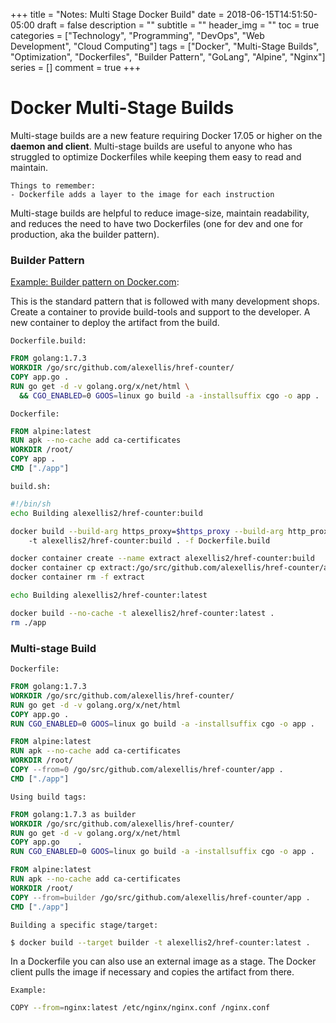 +++
title = "Notes: Multi Stage Docker Build"
date = 2018-06-15T14:51:50-05:00
draft = false 
description = ""
subtitle = ""
header_img = ""
toc = true
categories = ["Technology", "Programming", "DevOps", "Web Development", "Cloud Computing"]
tags = ["Docker", "Multi-Stage Builds", "Optimization", "Dockerfiles", "Builder Pattern", "GoLang", "Alpine", "Nginx"]
series = []
comment = true
+++

# Docker Multi-Stage Builds

Multi-stage builds are a new feature requiring Docker 17.05 or higher on the **daemon and client**. Multi-stage builds are useful to anyone who has struggled to optimize Dockerfiles while keeping them easy to read and maintain.

```
Things to remember:
- Dockerfile adds a layer to the image for each instruction
```

Multi-stage builds are helpful to reduce image-size, maintain readability, and reduces the need to have two Dockerfiles (one for dev and one for production, aka the builder pattern).

### Builder Pattern

[Example: Builder pattern on Docker.com](https://docs.docker.com/develop/develop-images/multistage-build/#before-multi-stage-builds):

This is the standard pattern that is followed with many development shops. Create a container to provide build-tools and support to the developer. A new container to deploy the artifact from the build.

`Dockerfile.build:`

```dockerfile
FROM golang:1.7.3
WORKDIR /go/src/github.com/alexellis/href-counter/
COPY app.go .
RUN go get -d -v golang.org/x/net/html \
  && CGO_ENABLED=0 GOOS=linux go build -a -installsuffix cgo -o app .
```

`Dockerfile:`

```dockerfile
FROM alpine:latest  
RUN apk --no-cache add ca-certificates
WORKDIR /root/
COPY app .
CMD ["./app"]  
```

`build.sh:`

```sh
#!/bin/sh
echo Building alexellis2/href-counter:build

docker build --build-arg https_proxy=$https_proxy --build-arg http_proxy=$http_proxy \  
    -t alexellis2/href-counter:build . -f Dockerfile.build

docker container create --name extract alexellis2/href-counter:build  
docker container cp extract:/go/src/github.com/alexellis/href-counter/app ./app  
docker container rm -f extract

echo Building alexellis2/href-counter:latest

docker build --no-cache -t alexellis2/href-counter:latest .
rm ./app
```

### Multi-stage Build

`Dockerfile:`

```dockerfile
FROM golang:1.7.3
WORKDIR /go/src/github.com/alexellis/href-counter/
RUN go get -d -v golang.org/x/net/html  
COPY app.go .
RUN CGO_ENABLED=0 GOOS=linux go build -a -installsuffix cgo -o app .

FROM alpine:latest  
RUN apk --no-cache add ca-certificates
WORKDIR /root/
COPY --from=0 /go/src/github.com/alexellis/href-counter/app .
CMD ["./app"]  
```

`Using build tags:`

```dockerfile
FROM golang:1.7.3 as builder
WORKDIR /go/src/github.com/alexellis/href-counter/
RUN go get -d -v golang.org/x/net/html  
COPY app.go    .
RUN CGO_ENABLED=0 GOOS=linux go build -a -installsuffix cgo -o app .

FROM alpine:latest  
RUN apk --no-cache add ca-certificates
WORKDIR /root/
COPY --from=builder /go/src/github.com/alexellis/href-counter/app .
CMD ["./app"] 
```

`Building a specific stage/target:`

```sh
$ docker build --target builder -t alexellis2/href-counter:latest .

```

In a Dockerfile you can also use an external image as a stage. The Docker client pulls the image if necessary and copies the artifact from there.

`Example:`

```sh
COPY --from=nginx:latest /etc/nginx/nginx.conf /nginx.conf

```
